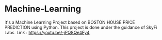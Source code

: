 # Machine-Learning

It's a Machine Learning Project based on BOSTON HOUSE PRICE PREDICTION using Python. This project is done under the guidance of SkyFi Labs.
Link : https://youtu.be/-jPQ8Qe4Fy4

